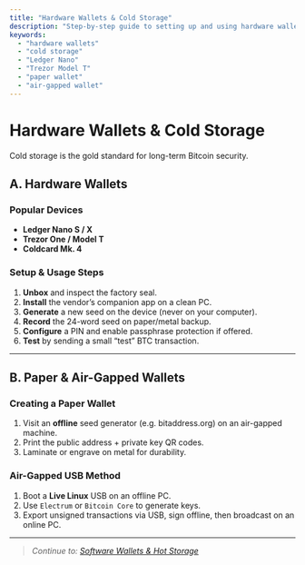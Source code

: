 ```yaml
---
title: "Hardware Wallets & Cold Storage"
description: "Step-by-step guide to setting up and using hardware wallets and other cold-storage methods to secure your Bitcoin."
keywords:
  - "hardware wallets"
  - "cold storage"
  - "Ledger Nano"
  - "Trezor Model T"
  - "paper wallet"
  - "air-gapped wallet"
---
```


# Hardware Wallets & Cold Storage

Cold storage is the gold standard for long-term Bitcoin security.

## A. Hardware Wallets

### Popular Devices  
- **Ledger Nano S / X**  
- **Trezor One / Model T**  
- **Coldcard Mk. 4**

### Setup & Usage Steps  
1. **Unbox** and inspect the factory seal.  
2. **Install** the vendor’s companion app on a clean PC.  
3. **Generate** a new seed on the device (never on your computer).  
4. **Record** the 24-word seed on paper/metal backup.  
5. **Configure** a PIN and enable passphrase protection if offered.  
6. **Test** by sending a small “test” BTC transaction.

---

## B. Paper & Air-Gapped Wallets

### Creating a Paper Wallet  
1. Visit an **offline** seed generator (e.g. bitaddress.org) on an air-gapped machine.  
2. Print the public address + private key QR codes.  
3. Laminate or engrave on metal for durability.

### Air-Gapped USB Method  
1. Boot a **Live Linux** USB on an offline PC.  
2. Use `Electrum` or `Bitcoin Core` to generate keys.  
3. Export unsigned transactions via USB, sign offline, then broadcast on an online PC.

---

> _Continue to: [Software Wallets & Hot Storage](../software-wallets-hot-storage/)_